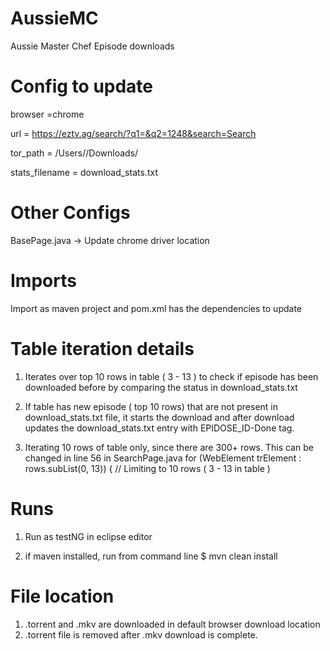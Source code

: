 # AussieMC
Aussie Master Chef Episode downloads
# Config to update

browser =chrome

url = https://eztv.ag/search/?q1=&q2=1248&search=Search

tor_path = /Users/<uname>/Downloads/
  
stats_filename = download_stats.txt

# Other Configs

BasePage.java -> Update chrome driver location

# Imports

Import as maven project and pom.xml has the dependencies to update

# Table iteration details

1. Iterates over top 10 rows in table ( 3 - 13 ) to check if episode has been downloaded before by comparing the status in download_stats.txt

2. If table has new episode ( top 10 rows) that are not present in download_stats.txt file, it starts the download and after download updates the download_stats.txt entry with EPIDOSE_ID-Done tag.

3. Iterating 10 rows of table only, since there are 300+ rows. This can be changed in line 56 in SearchPage.java
for (WebElement trElement : rows.subList(0, 13)) {      // Limiting to 10 rows ( 3 - 13 in table )

# Runs

1. Run as testNG in eclipse editor

2. if maven installed, run from command line $ mvn clean install

# File location

1. .torrent and .mkv are downloaded in default browser download location
2. .torrent file is removed after .mkv download is complete.
